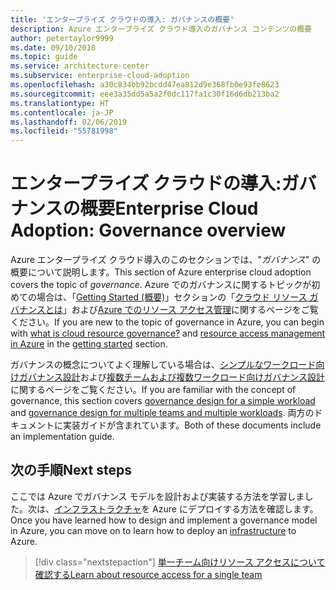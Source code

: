 ```yaml
---
title: 'エンタープライズ クラウドの導入: ガバナンスの概要'
description: Azure エンタープライズ クラウド導入のガバナンス コンテンツの概要
author: petertaylor9999
ms.date: 09/10/2018
ms.topic: guide
ms.service: architecture-center
ms.subservice: enterprise-cloud-adoption
ms.openlocfilehash: a30c834bb92bcdd47ea812d9e368fb0e93fe8623
ms.sourcegitcommit: eee3a35dd5a5a2f0dc117fa1c30f16d6db213ba2
ms.translationtype: HT
ms.contentlocale: ja-JP
ms.lasthandoff: 02/06/2019
ms.locfileid: "55781998"
---
```

# <a name="enterprise-cloud-adoption-governance-overview"></a><span data-ttu-id="5c16e-103">エンタープライズ クラウドの導入:ガバナンスの概要</span><span class="sxs-lookup"><span data-stu-id="5c16e-103">Enterprise Cloud Adoption: Governance overview</span></span>

<span data-ttu-id="5c16e-104">Azure エンタープライズ クラウド導入のこのセクションでは、"*ガバナンス*" の概要について説明します。</span><span class="sxs-lookup"><span data-stu-id="5c16e-104">This section of Azure enterprise cloud adoption covers the topic of *governance*.</span></span> <span data-ttu-id="5c16e-105">Azure でのガバナンスに関するトピックが初めての場合は、「[Getting Started (概要)](../getting-started/overview.md)」セクションの「[クラウド リソース ガバナンスとは](../getting-started/what-is-governance.md)」および[Azure でのリソース アクセス管理](../getting-started/azure-resource-access.md)に関するページをご覧ください。</span><span class="sxs-lookup"><span data-stu-id="5c16e-105">If you are new to the topic of governance in Azure, you can begin with [what is cloud resource governance?](../getting-started/what-is-governance.md) and [resource access management in Azure](../getting-started/azure-resource-access.md) in the [getting started](../getting-started/overview.md) section.</span></span>

<span data-ttu-id="5c16e-106">ガバナンスの概念についてよく理解している場合は、[シンプルなワークロード向けガバナンス設計](governance-single-team.md)および[複数チームおよび複数ワークロード向けガバナンス設計](governance-multiple-teams.md)に関するページをご覧ください。</span><span class="sxs-lookup"><span data-stu-id="5c16e-106">If you are familiar with the concept of governance, this section covers [governance design for a simple workload](governance-single-team.md) and [governance design for multiple teams and multiple workloads](governance-multiple-teams.md).</span></span> <span data-ttu-id="5c16e-107">両方のドキュメントに実装ガイドが含まれています。</span><span class="sxs-lookup"><span data-stu-id="5c16e-107">Both of these documents include an implementation guide.</span></span>

## <a name="next-steps"></a><span data-ttu-id="5c16e-108">次の手順</span><span class="sxs-lookup"><span data-stu-id="5c16e-108">Next steps</span></span>

<span data-ttu-id="5c16e-109">ここでは Azure でガバナンス モデルを設計および実装する方法を学習しました。次は、[インフラストラクチャ](../infrastructure/basic-workload.md)を Azure にデプロイする方法を確認します。</span><span class="sxs-lookup"><span data-stu-id="5c16e-109">Once you have learned how to design and implement a governance model in Azure, you can move on to learn how to deploy an [infrastructure](../infrastructure/basic-workload.md) to Azure.</span></span>

> [!div class="nextstepaction"]
> [<span data-ttu-id="5c16e-110">単一チーム向けリソース アクセスについて確認する</span><span class="sxs-lookup"><span data-stu-id="5c16e-110">Learn about resource access for a single team</span></span>](governance-single-team.md)
